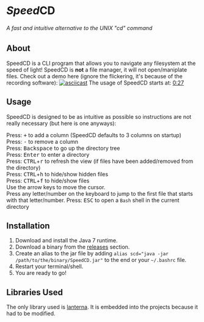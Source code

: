 # <i>Speed</i>CD #
###### A fast and intuitive alternative to the UNIX "cd" command

## About ##
SpeedCD is a CLI program that allows you to navigate any filesystem at the speed of light!
SpeedCD is **not** a file manager, it will not open/maniplate files.
Check out a demo here (ignore the flickering, it's because of the recording software):
[![asciicast](https://asciinema.org/a/2wedxpqaf8nsojx9lep5ki9zv.png)](https://asciinema.org/a/2wedxpqaf8nsojx9lep5ki9zv)
The usage of SpeedCD starts at: [0:27](https://asciinema.org/a/2wedxpqaf8nsojx9lep5ki9zv?t=0:27)

## Usage ##
SpeedCD is designed to be as intuitive as possible so instructions are not really necessary (but here is one anyways):

Press: <kbd>+</kbd> to add a column (SpeedCD defaults to 3 columns on startup)<br>
Press: <kbd>-</kbd> to remove a column<br>
Press: <kbd>Backspace</kbd> to go up the directory tree<br>
Press: <kbd>Enter</kbd> to enter a directory<br>
Press: <kbd>CTRL</kbd>+<kbd>r</kbd> to refresh the view (if files have been added/removed from the directory)<br>
Press: <kbd>CTRL</kbd>+<kbd>h</kbd> to hide/show hidden files<br>
Press: <kbd>CTRL</kbd>+<kbd>f</kbd> to hide/show files<br>
Use the arrow keys to move the cursor.<br>
Press any letter/number on the keyboard to jump to the first file that starts with that letter/number.
Press: <kbd>ESC</kbd> to open a `Bash` shell in the current directory<br>

## Installation ##
1. Download and install the Java 7 runtime.
2. Download a binary from the [releases](https://github.com/null-dev/SpeedCD/releases) section.
3. Create an alias to the jar file by adding `alias scd="java -jar /path/to/the/binary/SpeedCD.jar"` to the end or your `~/.bashrc` file.
4. Restart your terminal/shell.
5. You are ready to go!

## Libraries Used ##
The only library used is [lanterna](https://github.com/mabe02/lanterna). It is embedded into the projects because it had to be modified.
